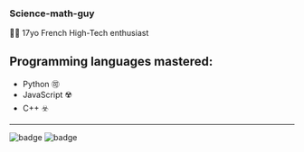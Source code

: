 ### Science-math-guy

🧑‍🔬  17yo French High-Tech enthusiast

## Programming languages mastered:

- Python 🉑
- JavaScript ☢️
- C++ ☣️


-------

![badge](https://forthebadge.com/images/badges/built-with-science.svg)    ![badge](https://forthebadge.com/images/badges/for-robots.svg)
